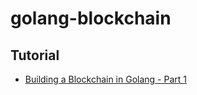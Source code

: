 # golang-blockchain

## Tutorial

- [Building a Blockchain in Golang - Part 1](https://www.youtube.com/watch?v=mYlHT9bB6OE)
